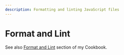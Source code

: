 ```yaml
---
description: Formatting and linting JavaScript files
---
```

# Format and Lint

See also [Format and Lint](https://michaelcurrin.github.io/code-cookbook/recipes/javascript/format-and-lint/) section of my Cookbook.
